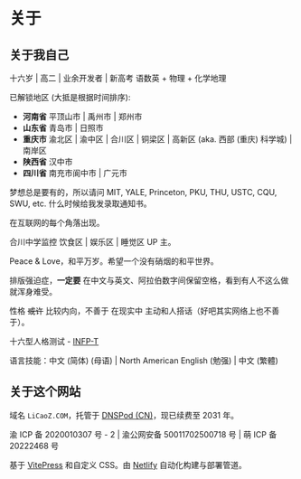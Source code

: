 # 关于

## 关于我自己

十六岁 | 高二 | 业余开发者 | 新高考 语数英 + 物理 + 化学地理

已解锁地区 (大抵是根据时间排序):

- **河南省** 平顶山市 | 禹州市 | 郑州市
- **山东省** 青岛市 | 日照市
- **重庆市** 渝北区 | 渝中区 | 合川区 | 铜梁区 | 高新区 (aka. 西部 (重庆) 科学城) | 南岸区
- **陕西省** 汉中市
- **四川省** 南充市阆中市 | 广元市

梦想总是要有的，所以请问 MIT, YALE, Princeton, PKU, THU, USTC, CQU, SWU, etc. 什么时候给我发录取通知书。

在互联网的每个角落出现。

合川中学监控 饮食区 | 娱乐区 | 睡觉区 UP 主。

Peace & Love，和平万岁。希望一个没有硝烟的和平世界。

排版强迫症，**一定要** 在中文与英文、阿拉伯数字间保留空格，看到有人不这么做就浑身难受。

性格 ~~或许~~ 比较内向，不善于 在现实中 主动和人搭话（好吧其实网络上也不善于）。

十六型人格测试 - [INFP-T](https://www.16personalities.com/infp-personality)

语言技能：中文 (简体) (母语) | North American English (勉强) | 中文 (繁體)

## 关于这个网站

域名 `LiCaoZ.COM`，托管于 [DNSPod (CN)](https://www.dnspod.cn/)，现已续费至 2031 年。

渝 ICP 备 2020010307 号 - 2 | 渝公网安备 50011702500718 号 | 萌 ICP 备 20222468 号

基于 [VitePress](https://vitepress.dev/) 和自定义 CSS。由 [Netlify](https://www.netlify.com/) 自动化构建与部署管道。
